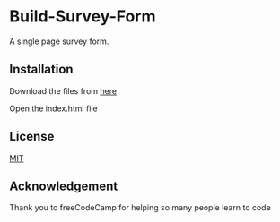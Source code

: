 # Build-Survey-Form

A single page survey form.

## Installation	

Download the files from [here](https://github.com/Stevegolden12/Build-Survey-Form)

Open the index.html file

## License

[MIT](https://choosealicense.com/licenses/mit/)

## Acknowledgement

Thank you to freeCodeCamp for helping so many people learn to code